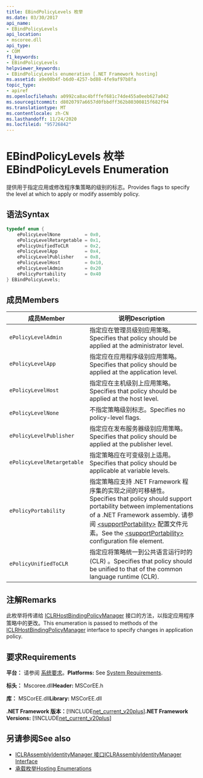 ```yaml
---
title: EBindPolicyLevels 枚举
ms.date: 03/30/2017
api_name:
- EBindPolicyLevels
api_location:
- mscoree.dll
api_type:
- COM
f1_keywords:
- EBindPolicyLevels
helpviewer_keywords:
- EBindPolicyLevels enumeration [.NET Framework hosting]
ms.assetid: a9e00b4f-b6d0-4257-bd88-4fe9af97b8fa
topic_type:
- apiref
ms.openlocfilehash: a0992ca8ac4bfffef681c74de455a0eeb627a042
ms.sourcegitcommit: d8020797a6657d0fbbdff362b80300815f682f94
ms.translationtype: MT
ms.contentlocale: zh-CN
ms.lasthandoff: 11/24/2020
ms.locfileid: "95726842"
---
```

# <a name="ebindpolicylevels-enumeration"></a><span data-ttu-id="de56e-102">EBindPolicyLevels 枚举</span><span class="sxs-lookup"><span data-stu-id="de56e-102">EBindPolicyLevels Enumeration</span></span>

<span data-ttu-id="de56e-103">提供用于指定应用或修改程序集策略的级别的标志。</span><span class="sxs-lookup"><span data-stu-id="de56e-103">Provides flags to specify the level at which to apply or modify assembly policy.</span></span>  
  
## <a name="syntax"></a><span data-ttu-id="de56e-104">语法</span><span class="sxs-lookup"><span data-stu-id="de56e-104">Syntax</span></span>  
  
```cpp  
typedef enum {  
    ePolicyLevelNone         = 0x0,  
    ePolicyLevelRetargetable = 0x1,  
    ePolicyUnifiedToCLR      = 0x2,  
    ePolicyLevelApp          = 0x4,  
    ePolicyLevelPublisher    = 0x8,  
    ePolicyLevelHost         = 0x10,  
    ePolicyLevelAdmin        = 0x20  
    ePolicyPortability       = 0x40  
} EBindPolicyLevels;  
```  
  
## <a name="members"></a><span data-ttu-id="de56e-105">成员</span><span class="sxs-lookup"><span data-stu-id="de56e-105">Members</span></span>  
  
|<span data-ttu-id="de56e-106">成员</span><span class="sxs-lookup"><span data-stu-id="de56e-106">Member</span></span>|<span data-ttu-id="de56e-107">说明</span><span class="sxs-lookup"><span data-stu-id="de56e-107">Description</span></span>|  
|------------|-----------------|  
|`ePolicyLevelAdmin`|<span data-ttu-id="de56e-108">指定应在管理员级别应用策略。</span><span class="sxs-lookup"><span data-stu-id="de56e-108">Specifies that policy should be applied at the administrator level.</span></span>|  
|`ePolicyLevelApp`|<span data-ttu-id="de56e-109">指定应在应用程序级别应用策略。</span><span class="sxs-lookup"><span data-stu-id="de56e-109">Specifies that policy should be applied at the application level.</span></span>|  
|`ePolicyLevelHost`|<span data-ttu-id="de56e-110">指定应在主机级别上应用策略。</span><span class="sxs-lookup"><span data-stu-id="de56e-110">Specifies that policy should be applied at the host level.</span></span>|  
|`ePolicyLevelNone`|<span data-ttu-id="de56e-111">不指定策略级别标志。</span><span class="sxs-lookup"><span data-stu-id="de56e-111">Specifies no policy-level flags.</span></span>|  
|`ePolicyLevelPublisher`|<span data-ttu-id="de56e-112">指定应在发布服务器级别应用策略。</span><span class="sxs-lookup"><span data-stu-id="de56e-112">Specifies that policy should be applied at the publisher level.</span></span>|  
|`ePolicyLevelRetargetable`|<span data-ttu-id="de56e-113">指定策略应在可变级别上适用。</span><span class="sxs-lookup"><span data-stu-id="de56e-113">Specifies that policy should be applicable at variable levels.</span></span>|  
|`ePolicyPortability`|<span data-ttu-id="de56e-114">指定策略应支持 .NET Framework 程序集的实现之间的可移植性。</span><span class="sxs-lookup"><span data-stu-id="de56e-114">Specifies that policy should support portability between implementations of a .NET Framework assembly.</span></span> <span data-ttu-id="de56e-115">请参阅 [\<supportPortability>](../../configure-apps/file-schema/runtime/supportportability-element.md) 配置文件元素。</span><span class="sxs-lookup"><span data-stu-id="de56e-115">See the [\<supportPortability>](../../configure-apps/file-schema/runtime/supportportability-element.md) configuration file element.</span></span>|  
|`ePolicyUnifiedToCLR`|<span data-ttu-id="de56e-116">指定应将策略统一到公共语言运行时的 (CLR) 。</span><span class="sxs-lookup"><span data-stu-id="de56e-116">Specifies that policy should be unified to that of the common language runtime (CLR).</span></span>|  
  
## <a name="remarks"></a><span data-ttu-id="de56e-117">注解</span><span class="sxs-lookup"><span data-stu-id="de56e-117">Remarks</span></span>  

 <span data-ttu-id="de56e-118">此枚举将传递给 [ICLRHostBindingPolicyManager](iclrhostbindingpolicymanager-interface.md) 接口的方法，以指定应用程序策略中的更改。</span><span class="sxs-lookup"><span data-stu-id="de56e-118">This enumeration is passed to methods of the [ICLRHostBindingPolicyManager](iclrhostbindingpolicymanager-interface.md) interface to specify changes in application policy.</span></span>  
  
## <a name="requirements"></a><span data-ttu-id="de56e-119">要求</span><span class="sxs-lookup"><span data-stu-id="de56e-119">Requirements</span></span>  

 <span data-ttu-id="de56e-120">**平台：** 请参阅 [系统要求](../../get-started/system-requirements.md)。</span><span class="sxs-lookup"><span data-stu-id="de56e-120">**Platforms:** See [System Requirements](../../get-started/system-requirements.md).</span></span>  
  
 <span data-ttu-id="de56e-121">**标头：** Mscoree.dll</span><span class="sxs-lookup"><span data-stu-id="de56e-121">**Header:** MSCorEE.h</span></span>  
  
 <span data-ttu-id="de56e-122">**库：** MSCorEE.dll</span><span class="sxs-lookup"><span data-stu-id="de56e-122">**Library:** MSCorEE.dll</span></span>  
  
 <span data-ttu-id="de56e-123">**.NET Framework 版本：**[!INCLUDE[net_current_v20plus](../../../../includes/net-current-v20plus-md.md)]</span><span class="sxs-lookup"><span data-stu-id="de56e-123">**.NET Framework Versions:** [!INCLUDE[net_current_v20plus](../../../../includes/net-current-v20plus-md.md)]</span></span>  
  
## <a name="see-also"></a><span data-ttu-id="de56e-124">另请参阅</span><span class="sxs-lookup"><span data-stu-id="de56e-124">See also</span></span>

- [<span data-ttu-id="de56e-125">ICLRAssemblyIdentityManager 接口</span><span class="sxs-lookup"><span data-stu-id="de56e-125">ICLRAssemblyIdentityManager Interface</span></span>](iclrassemblyidentitymanager-interface.md)
- [<span data-ttu-id="de56e-126">承载枚举</span><span class="sxs-lookup"><span data-stu-id="de56e-126">Hosting Enumerations</span></span>](hosting-enumerations.md)
